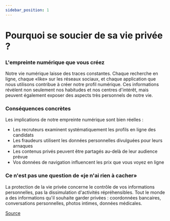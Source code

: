 ```yaml
---
sidebar_position: 1
---
```


# Pourquoi se soucier de sa vie privée ?

### L'empreinte numérique que vous créez

Notre vie numérique laisse des traces constantes. Chaque recherche en ligne, chaque «like» sur les réseaux sociaux, et chaque application que nous utilisons contribue à créer notre profil numérique. Ces informations révèlent non seulement nos habitudes et nos centres d'intérêt, mais peuvent également exposer des aspects très personnels de notre vie.

### Conséquences concrètes

Les implications de notre empreinte numérique sont bien réelles :
- Les recruteurs examinent systématiquement les profils en ligne des candidats
- Les fraudeurs utilisent les données personnelles divulguées pour leurs arnaques
- Les contenus privés peuvent être partagés au-delà de leur audience prévue
- Vos données de navigation influencent les prix que vous voyez en ligne

### Ce n'est pas une question de «je n'ai rien à cacher»

La protection de la vie privée concerne le contrôle de vos informations personnelles, pas la dissimulation d'activités répréhensibles. Tout le monde a des informations qu'il souhaite garder privées : coordonnées bancaires, conversations personnelles, photos intimes, données médicales.

[Source](https://medium.com/@1kg/ive-got-nothing-to-hide-and-other-misunderstandings-of-privacy-b7ae8bf26603)